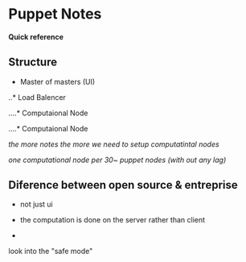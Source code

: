 # Puppet Notes

#### Quick reference



## Structure

* Master of masters (UI)

..* Load Balencer

....* Computaional Node

....* Computaional Node

_the more notes the more we need to setup computatintal nodes_

_one computational node per 30~ puppet nodes (with out any lag)_


## Diference between open source & entreprise

* not just ui

* the computation is done on the server rather than client

* 

look into the "safe mode"

